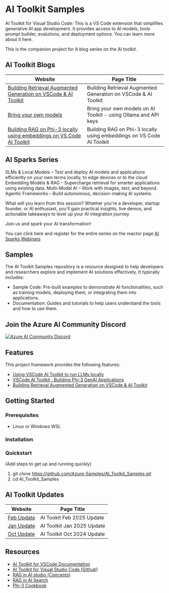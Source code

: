 
# AI Toolkit Samples 

AI Toolkit for Visual Studio Code: This is a VS Code extension that simplifies generative AI app development. It provides access to AI models, tools prompt builder, evalutions, and deployment options. You can learn more about it here.

This is the companion project for A blog series on the AI toolkit. 

## AI Toolkit Blogs
| Website          | Page Title         |
|------------------|--------------------|
| [Building Retrieval Augmented Generation on VSCode & AI Toolkit](https://techcommunity.microsoft.com/blog/azuredevcommunityblog/building-retrieval-augmented-generation-on-vscode--ai-toolkit/4241035)  | Building Retrieval Augmented Generation on VSCode & AI Toolkit |
| [Bring your own models](https://techcommunity.microsoft.com/blog/azuredevcommunityblog/bring-your-own-models-on-ai-toolkit---using-ollama-and-api-keys/4369411)  | Bring your own models on AI Toolkit - using Ollama and API keys |
| [Building RAG on Phi-3 locally using embeddings on VS Code AI Toolkit](https://techcommunity.microsoft.com/blog/azuredevcommunityblog/building-rag-on-phi-3-locally-using-embeddings-on-vs-code-ai-toolkit/4246839) |Building RAG on Phi-3 locally using embeddings on VS Code AI Toolkit |

## AI Sparks Series 
SLMs & Local Models – Test and deploy AI models and applications efficiently on your own terms locally, to edge devices or to the cloud
Embedding Models & RAG – Supercharge retrieval for smarter applications using existing data.
Multi-Modal AI – Work with images, text, and beyond.
Agentic Frameworks – Build autonomous, decision-making AI systems.

What will you learn from this session?
Whether you're a developer, startup founder, or AI enthusiast, you'll gain practical insights, live demos, and actionable takeaways to level up your AI integration journey.

Join us and spark your AI transformation!

You can click here and register for the entire series on the reactor page 
[AI Sparks Webinars](https://techcommunity.microsoft.com/blog/azuredevcommunityblog/ai-sparks-ai-toolkit-for-vs-code---from-playground-to-production/4375946)

## Samples 
The AI Toolkit Samples repository is a resource designed to help developers and researchers explore and implement AI solutions effectively. It typically includes:
- Sample Code: Pre-built examples to demonstrate AI functionalities, such as training models, deploying them, or integrating them into applications.
- Documentation: Guides and tutorials to help users understand the tools and how to use them.

## Join the Azure AI Community Discord 
[![Azure AI Community Discord](https://dcbadge.vercel.app/api/server/ByRwuEEgH4)](https://discord.com/invite/ByRwuEEgH4)

## Features

This project framework provides the following features:

* [Using VSCode AI Toolkit to run LLMs locally](https://techcommunity.microsoft.com/t5/educator-developer-blog/visual-studio-code-ai-toolkit-run-llms-locally/ba-p/4163192)
* [VSCode AI Toolkit : Building Phi-3 GenAI Applications](https://techcommunity.microsoft.com/t5/educator-developer-blog/visual-studio-ai-toolkit-building-phi-3-genai-applications/ba-p/4179355)
* [Building Retrieval Augmented Generation on VSCode & AI Toolkit](https://techcommunity.microsoft.com/t5/microsoft-developer-community/building-retrieval-augmented-generation-on-vscode-amp-ai-toolkit/ba-p/4241035)

## Getting Started

### Prerequisites

- Linux or Windows WSL

### Installation

### Quickstart
(Add steps to get up and running quickly)

1. git clone https://github.com/Azure-Samples/AI_Toolkit_Samples.git
2. cd AI_Toolkit_Samples

## AI Toolkit Updates 
| Website          | Page Title         |
|------------------|--------------------|
| [Feb Update](https://techcommunity.microsoft.com/blog/azuredevcommunityblog/ai-toolkit-for-vs-code-february-update/4383280)  | AI Tookit Feb 2025 Update  |
| [Jan Update](https://techcommunity.microsoft.com/blog/azuredevcommunityblog/ai-toolkit-for-vs-code-january-update/4371592)  |  AI Toolkit Jan 2025 Update |
| [Oct Update](https://techcommunity.microsoft.com/blog/azuredevcommunityblog/ai-toolkit-for-visual-studio-code-october-2024-update-highlights/4298718)     | AI Toolkit Oct 2024 Update |

## Resources

* [AI Toolkit for VSCode Documentation](https://learn.microsoft.com/en-us/windows/ai/toolkit/?WT.mc_id=aiml-149848-viheg) 
* [AI Toolkit for Visual Studio Code (Github)](https://github.com/microsoft/vscode-ai-toolkit/?WT.mc_id=aiml-149848-viheg) 
* [RAG in AI studio (Concepts)](https://learn.microsoft.com/en-us/azure/ai-studio/concepts/retrieval-augmented-generation/?WT.mc_id=aiml-149848-viheg)
* [RAG in AI Search](https://learn.microsoft.com/en-us/azure/search/retrieval-augmented-generation-overview/?WT.mc_id=aiml-149848-viheg)
* [Phi-3 Cookbook](https://github.com/microsoft/Phi-3CookBook/?WT.mc_id=aiml-149848-viheg)
